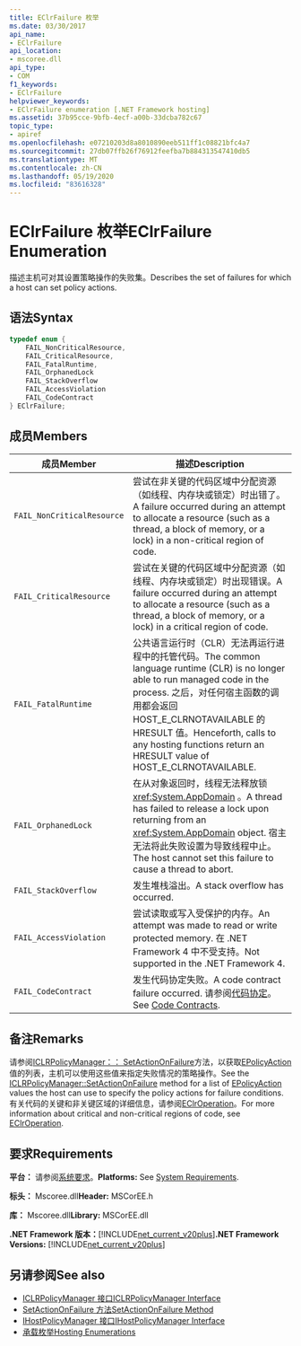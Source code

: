 ```yaml
---
title: EClrFailure 枚举
ms.date: 03/30/2017
api_name:
- EClrFailure
api_location:
- mscoree.dll
api_type:
- COM
f1_keywords:
- EClrFailure
helpviewer_keywords:
- EClrFailure enumeration [.NET Framework hosting]
ms.assetid: 37b95cce-9bfb-4ecf-a00b-33dcba782c67
topic_type:
- apiref
ms.openlocfilehash: e07210203d8a8010890eeb511ff1c08821bfc4a7
ms.sourcegitcommit: 27db07ffb26f76912feefba7b884313547410db5
ms.translationtype: MT
ms.contentlocale: zh-CN
ms.lasthandoff: 05/19/2020
ms.locfileid: "83616328"
---
```

# <a name="eclrfailure-enumeration"></a><span data-ttu-id="1915a-102">EClrFailure 枚举</span><span class="sxs-lookup"><span data-stu-id="1915a-102">EClrFailure Enumeration</span></span>
<span data-ttu-id="1915a-103">描述主机可对其设置策略操作的失败集。</span><span class="sxs-lookup"><span data-stu-id="1915a-103">Describes the set of failures for which a host can set policy actions.</span></span>  
  
## <a name="syntax"></a><span data-ttu-id="1915a-104">语法</span><span class="sxs-lookup"><span data-stu-id="1915a-104">Syntax</span></span>  
  
```cpp  
typedef enum {  
    FAIL_NonCriticalResource,  
    FAIL_CriticalResource,  
    FAIL_FatalRuntime,  
    FAIL_OrphanedLock  
    FAIL_StackOverflow  
    FAIL_AccessViolation  
    FAIL_CodeContract  
} EClrFailure;  
```  
  
## <a name="members"></a><span data-ttu-id="1915a-105">成员</span><span class="sxs-lookup"><span data-stu-id="1915a-105">Members</span></span>  
  
|<span data-ttu-id="1915a-106">成员</span><span class="sxs-lookup"><span data-stu-id="1915a-106">Member</span></span>|<span data-ttu-id="1915a-107">描述</span><span class="sxs-lookup"><span data-stu-id="1915a-107">Description</span></span>|  
|------------|-----------------|  
|`FAIL_NonCriticalResource`|<span data-ttu-id="1915a-108">尝试在非关键的代码区域中分配资源（如线程、内存块或锁定）时出错了。</span><span class="sxs-lookup"><span data-stu-id="1915a-108">A failure occurred during an attempt to allocate a resource (such as a thread, a block of memory, or a lock) in a non-critical region of code.</span></span>|  
|`FAIL_CriticalResource`|<span data-ttu-id="1915a-109">尝试在关键的代码区域中分配资源（如线程、内存块或锁定）时出现错误。</span><span class="sxs-lookup"><span data-stu-id="1915a-109">A failure occurred during an attempt to allocate a resource (such as a thread, a block of memory, or a lock) in a critical region of code.</span></span>|  
|`FAIL_FatalRuntime`|<span data-ttu-id="1915a-110">公共语言运行时（CLR）无法再运行进程中的托管代码。</span><span class="sxs-lookup"><span data-stu-id="1915a-110">The common language runtime (CLR) is no longer able to run managed code in the process.</span></span> <span data-ttu-id="1915a-111">之后，对任何宿主函数的调用都会返回 HOST_E_CLRNOTAVAILABLE 的 HRESULT 值。</span><span class="sxs-lookup"><span data-stu-id="1915a-111">Henceforth, calls to any hosting functions return an HRESULT value of HOST_E_CLRNOTAVAILABLE.</span></span>|  
|`FAIL_OrphanedLock`|<span data-ttu-id="1915a-112">在从对象返回时，线程无法释放锁 <xref:System.AppDomain> 。</span><span class="sxs-lookup"><span data-stu-id="1915a-112">A thread has failed to release a lock upon returning from an <xref:System.AppDomain> object.</span></span> <span data-ttu-id="1915a-113">宿主无法将此失败设置为导致线程中止。</span><span class="sxs-lookup"><span data-stu-id="1915a-113">The host cannot set this failure to cause a thread to abort.</span></span>|  
|`FAIL_StackOverflow`|<span data-ttu-id="1915a-114">发生堆栈溢出。</span><span class="sxs-lookup"><span data-stu-id="1915a-114">A stack overflow has occurred.</span></span>|  
|`FAIL_AccessViolation`|<span data-ttu-id="1915a-115">尝试读取或写入受保护的内存。</span><span class="sxs-lookup"><span data-stu-id="1915a-115">An attempt was made to read or write protected memory.</span></span> <span data-ttu-id="1915a-116">在 .NET Framework 4 中不受支持。</span><span class="sxs-lookup"><span data-stu-id="1915a-116">Not supported in the .NET Framework 4.</span></span>|  
|`FAIL_CodeContract`|<span data-ttu-id="1915a-117">发生代码协定失败。</span><span class="sxs-lookup"><span data-stu-id="1915a-117">A code contract failure occurred.</span></span> <span data-ttu-id="1915a-118">请参阅[代码协定](../../debug-trace-profile/code-contracts.md)。</span><span class="sxs-lookup"><span data-stu-id="1915a-118">See [Code Contracts](../../debug-trace-profile/code-contracts.md).</span></span>|  
  
## <a name="remarks"></a><span data-ttu-id="1915a-119">备注</span><span class="sxs-lookup"><span data-stu-id="1915a-119">Remarks</span></span>  
 <span data-ttu-id="1915a-120">请参阅[ICLRPolicyManager：： SetActionOnFailure](../../../../docs/framework/unmanaged-api/hosting/iclrpolicymanager-setactiononfailure-method.md)方法，以获取[EPolicyAction](../../../../docs/framework/unmanaged-api/hosting/epolicyaction-enumeration.md)值的列表，主机可以使用这些值来指定失败情况的策略操作。</span><span class="sxs-lookup"><span data-stu-id="1915a-120">See the [ICLRPolicyManager::SetActionOnFailure](../../../../docs/framework/unmanaged-api/hosting/iclrpolicymanager-setactiononfailure-method.md) method for a list of [EPolicyAction](../../../../docs/framework/unmanaged-api/hosting/epolicyaction-enumeration.md) values the host can use to specify the policy actions for failure conditions.</span></span> <span data-ttu-id="1915a-121">有关代码的关键和非关键区域的详细信息，请参阅[EClrOperation](eclroperation-enumeration.md)。</span><span class="sxs-lookup"><span data-stu-id="1915a-121">For more information about critical and non-critical regions of code, see [EClrOperation](eclroperation-enumeration.md).</span></span>  
  
## <a name="requirements"></a><span data-ttu-id="1915a-122">要求</span><span class="sxs-lookup"><span data-stu-id="1915a-122">Requirements</span></span>  
 <span data-ttu-id="1915a-123">**平台：** 请参阅[系统要求](../../get-started/system-requirements.md)。</span><span class="sxs-lookup"><span data-stu-id="1915a-123">**Platforms:** See [System Requirements](../../get-started/system-requirements.md).</span></span>  
  
 <span data-ttu-id="1915a-124">**标头：** Mscoree.dll</span><span class="sxs-lookup"><span data-stu-id="1915a-124">**Header:** MSCorEE.h</span></span>  
  
 <span data-ttu-id="1915a-125">**库：** Mscoree.dll</span><span class="sxs-lookup"><span data-stu-id="1915a-125">**Library:** MSCorEE.dll</span></span>  
  
 <span data-ttu-id="1915a-126">**.NET Framework 版本：**[!INCLUDE[net_current_v20plus](../../../../includes/net-current-v20plus-md.md)]</span><span class="sxs-lookup"><span data-stu-id="1915a-126">**.NET Framework Versions:** [!INCLUDE[net_current_v20plus](../../../../includes/net-current-v20plus-md.md)]</span></span>  
  
## <a name="see-also"></a><span data-ttu-id="1915a-127">另请参阅</span><span class="sxs-lookup"><span data-stu-id="1915a-127">See also</span></span>

- [<span data-ttu-id="1915a-128">ICLRPolicyManager 接口</span><span class="sxs-lookup"><span data-stu-id="1915a-128">ICLRPolicyManager Interface</span></span>](iclrpolicymanager-interface.md)
- [<span data-ttu-id="1915a-129">SetActionOnFailure 方法</span><span class="sxs-lookup"><span data-stu-id="1915a-129">SetActionOnFailure Method</span></span>](iclrpolicymanager-setactiononfailure-method.md)
- [<span data-ttu-id="1915a-130">IHostPolicyManager 接口</span><span class="sxs-lookup"><span data-stu-id="1915a-130">IHostPolicyManager Interface</span></span>](ihostpolicymanager-interface.md)
- [<span data-ttu-id="1915a-131">承载枚举</span><span class="sxs-lookup"><span data-stu-id="1915a-131">Hosting Enumerations</span></span>](hosting-enumerations.md)
